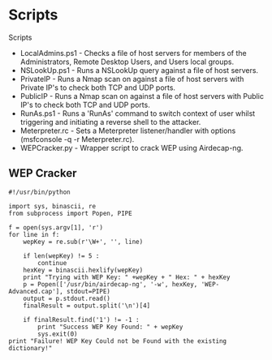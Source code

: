 # Scripts
Scripts

* LocalAdmins.ps1 - Checks a file of host servers for members of the Administrators, Remote Desktop Users, and Users local groups.
* NSLookUp.ps1 - Runs a NSLookUp query against a file of host servers.
* PrivateIP - Runs a Nmap scan on against a file of host servers with Private IP's to check both TCP and UDP ports.
* PublicIP - Runs a Nmap scan on against a file of host servers with Public IP's to check both TCP and UDP ports.
* RunAs.ps1 - Runs a 'RunAs' command to switch context of user whilst triggering and initiating a reverse shell to the attacker.
* Meterpreter.rc - Sets a Meterpreter listener/handler with options (msfconsole -q -r Meterpreter.rc).
* WEPCracker.py - Wrapper script to crack WEP using Airdecap-ng.


## WEP Cracker

```
#!/usr/bin/python

import sys, binascii, re
from subprocess import Popen, PIPE

f = open(sys.argv[1], 'r')
for line in f:
    wepKey = re.sub(r'\W+', '', line)
    
    if len(wepKey) != 5 :
        continue
    hexKey = binascii.hexlify(wepKey)
    print "Trying with WEP Key: " +wepKey + " Hex: " + hexKey
    p = Popen(['/usr/bin/airdecap-ng', '-w', hexKey, 'WEP-Advanced.cap'], stdout=PIPE)
    output = p.stdout.read()
    finalResult = output.split('\n')[4]
    
    if finalResult.find('1') != -1 :
        print "Success WEP Key Found: " + wepKey
        sys.exit(0)
print "Failure! WEP Key Could not be Found with the existing dictionary!"
```

